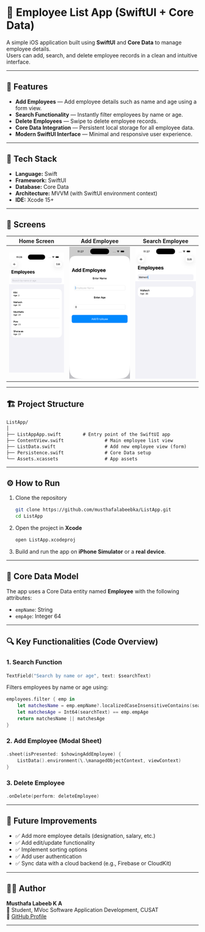 # 👥 Employee List App (SwiftUI + Core Data)

A simple iOS application built using **SwiftUI** and **Core Data** to manage employee details.  
Users can add, search, and delete employee records in a clean and intuitive interface.

---

## 🚀 Features

- **Add Employees** — Add employee details such as name and age using a form view.  
- **Search Functionality** — Instantly filter employees by name or age.  
- **Delete Employees** — Swipe to delete employee records.  
- **Core Data Integration** — Persistent local storage for all employee data.  
- **Modern SwiftUI Interface** — Minimal and responsive user experience.

---

## 🧩 Tech Stack

- **Language:** Swift  
- **Framework:** SwiftUI  
- **Database:** Core Data  
- **Architecture:** MVVM (with SwiftUI environment context)  
- **IDE:** Xcode 15+

---

## 📱 Screens

| Home Screen | Add Employee | Search Employee |
|--------------|---------------|----------------|
| ![Home](Screenshots/home.png) | ![Add](Screenshots/add.png) | ![Search](Screenshots/search.png) |

---

## 🏗️ Project Structure

```
ListApp/
│
├── ListAppApp.swift        # Entry point of the SwiftUI app
├── ContentView.swift               # Main employee list view
├── ListData.swift                  # Add new employee view (form)
├── Persistence.swift               # Core Data setup
└── Assets.xcassets                 # App assets
```

---

## ⚙️ How to Run

1. Clone the repository  
   ```bash
   git clone https://github.com/musthafalabeebka/ListApp.git
   cd ListApp
   ```

2. Open the project in **Xcode**  
   ```bash
   open ListApp.xcodeproj
   ```

3. Build and run the app on **iPhone Simulator** or a **real device**.

---

## 🧠 Core Data Model

The app uses a Core Data entity named **Employee** with the following attributes:
- `empName`: String  
- `empAge`: Integer 64  

---

## 🔍 Key Functionalities (Code Overview)

### 1. Search Function
```swift
TextField("Search by name or age", text: $searchText)
```
Filters employees by name or age using:
```swift
employees.filter { emp in
    let matchesName = emp.empName?.localizedCaseInsensitiveContains(searchText) ?? false
    let matchesAge = Int64(searchText) == emp.empAge
    return matchesName || matchesAge
}
```

### 2. Add Employee (Modal Sheet)
```swift
.sheet(isPresented: $showingAddEmployee) {
    ListData().environment(\.\managedObjectContext, viewContext)
}
```

### 3. Delete Employee
```swift
.onDelete(perform: deleteEmployee)
```

---

## 🧾 Future Improvements

- ✅ Add more employee details (designation, salary, etc.)
- ✅ Add edit/update functionality  
- ✅ Implement sorting options  
- ✅ Add user authentication  
- ✅ Sync data with a cloud backend (e.g., Firebase or CloudKit)

---

## 🧑‍💻 Author

**Musthafa Labeeb K A**  
📍 Student, MVoc Software Application Development, CUSAT   
🔗 [GitHub Profile](https://github.com/musthafalabeebka)

---
